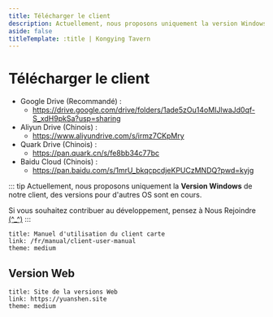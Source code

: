 ```yaml
---
title: Télécharger le client
description: Actuellement, nous proposons uniquement la version Windows de notre client carte, des versions pour d'autres OS sont en cours.
aside: false
titleTemplate: :title | Kongying Tavern
---
```


# Télécharger le client

- Google Drive (Recommandé) :
  - <https://drive.google.com/drive/folders/1ade5zOu14oMIJlwaJd0qf-S_xdH9pkSa?usp=sharing>
- Aliyun Drive (Chinois) :
  - <https://www.aliyundrive.com/s/irmz7CKpMry>
- Quark Drive (Chinois) :
  - <https://pan.quark.cn/s/fe8bb34c77bc>
- Baidu Cloud (Chinois) :
  - <https://pan.baidu.com/s/1mrU_bkqcpcdjeKPUCzMNDQ?pwd=kyjg>

::: tip
Actuellement, nous proposons uniquement la **Version Windows** de notre client, des versions pour d'autres OS sont en cours.

Si vous souhaitez contribuer au développement, pensez à Nous Rejoindre [(^\_^)](./join.md)
:::

```card
title: Manuel d'utilisation du client carte
link: /fr/manual/client-user-manual
theme: medium
```

## Version Web

```card
title: Site de la versions Web
link: https://yuanshen.site
theme: medium
```
